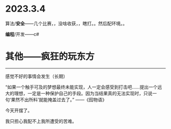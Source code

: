 # 2023.3.4

算法/**安全**——几个比赛，，没啥收获，，瞎打。。然后配环境。。

**编程**/开发——c#

# 其他——疯狂的玩东方

------

感觉不好的事情会发生（长期）

“如果一个触手可及的梦想最终未能实现，人一定会感受到打击吧……提出一个远大的理想，一定是一种保护自己的手段。因为当结果真的无法实现时，只说一句‘果然不出所料’就能掩盖过去了。” ——《囮物语》

今天开摆了。

我只担心我配不上我所遭受的苦难。

